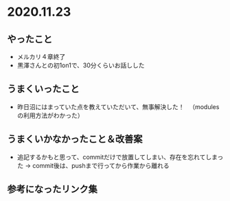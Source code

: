 # 2020.11.23

## やったこと

- メルカリ４章終了
- 黒澤さんとの初1on1で、30分くらいお話しした
 

## うまくいったこと

- 昨日沼にはまっていた点を教えていただいて、無事解決した！
　（modulesの利用方法がわかった）

## うまくいかなかったこと＆改善案

- 追記するかもと思って、commitだけで放置してしまい、存在を忘れてしまった
 → commit後は、pushまで行ってから作業から離れる

## 参考になったリンク集

